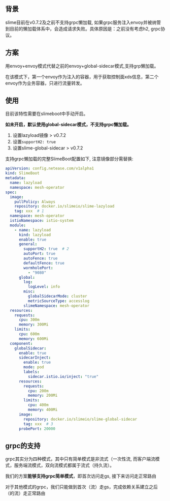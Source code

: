 ## 背景

slime目前在v0.7.2及之前不支持grpc懒加载, 如果grpc服务注入envoy并被纳管到目前的懒加载体系中，会造成请求失败。具体原因是：之前没有考虑h2, grpc协议。

## 方案

用envoy+envoy模式代替之前的envoy+global-sidecar模式,支持grp懒加载。

在该模式下，第一个envoy作为注入的容器，用于获取控制面xds信息，第二个envoy作为业务容器，只进行流量转发。

## 使用

目前该特性需要在slimeboot中手动开启。

**如未开启，默认使用global-sidecar模式，不支持grpc懒加载。**

1. 设置lazyload镜像 > v0.7.2
2. 设置`supportH2: true`
3. 设置slime-global-sidecar > v0.7.2

支持grpc懒加载的完整SlimeBoot配置如下, 注意镜像部分需替换:

```yaml
apiVersion: config.netease.com/v1alpha1
kind: SlimeBoot
metadata:
  name: lazyload
  namespace: mesh-operator
spec:
  image:
    pullPolicy: Always
    repository: docker.io/slimeio/slime-lazyload
    tag: xxx  # 1
  namespace: mesh-operator
  istioNamespace: istio-system
  module:
    - name: lazyload
      kind: lazyload
      enable: true
      general:
        supportH2: true  # 2
        autoPort: true
        autoFence: true
        defaultFence: true
        wormholePort:
          - "9080"
      global:
        log:
          logLevel: info
        misc:
          globalSidecarMode: cluster
          metricSourceType: accesslog 
        slimeNamespace: mesh-operator
  resources:
    requests:
      cpu: 300m
      memory: 300Mi
    limits:
      cpu: 600m
      memory: 600Mi        
  component:
    globalSidecar:
      enable: true
      sidecarInject:
        enable: true
        mode: pod
        labels:
          sidecar.istio.io/inject: "true"
      resources:
        requests:
          cpu: 200m
          memory: 200Mi
        limits:
          cpu: 400m
          memory: 400Mi
      image:
        repository: docker.io/slimeio/slime-global-sidecar
        tag: xxx  # 3
      probePort: 20000
```


## grpc的支持

grpc其实分为四种模式，其中只有简单模式是非流式（一次性流, 而客户端流模式，服务端流模式，双向流模式都属于流式（持久流）。

我们的方案**能够支持grpc简单模式**，即首次访问走gs, 接下来访问走正常路由

对于其他模式的grpc，我们只能做到首次（流）走gs，完成依赖关系建立之后（的流）走正常路由